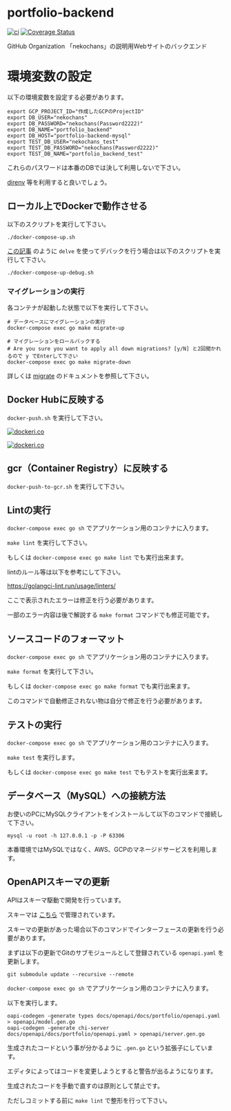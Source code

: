 # portfolio-backend
[![ci](https://github.com/nekochans/portfolio-backend/actions/workflows/ci.yml/badge.svg)](https://github.com/nekochans/portfolio-backend/actions/workflows/ci.yml)
[![Coverage Status](https://coveralls.io/repos/github/nekochans/portfolio-backend/badge.svg)](https://coveralls.io/github/nekochans/portfolio-backend)

GitHub Organization 「nekochans」の説明用Webサイトのバックエンド

# 環境変数の設定

以下の環境変数を設定する必要があります。

```
export GCP_PROJECT_ID="作成したGCPのProjectID"
export DB_USER="nekochans"
export DB_PASSWORD="nekochans(Password2222)"
export DB_NAME="portfolio_backend"
export DB_HOST="portfolio-backend-mysql"
export TEST_DB_USER="nekochans_test"
export TEST_DB_PASSWORD="nekochans(Password2222)"
export TEST_DB_NAME="portfolio_backend_test"
```

これらのパスワードは本番のDBでは決して利用しないで下さい。

[direnv](https://github.com/direnv/direnv) 等を利用すると良いでしょう。

## ローカル上でDockerで動作させる

以下のスクリプトを実行して下さい。

`./docker-compose-up.sh`

[この記事](https://qiita.com/keitakn/items/f46347f871083356149b) のように `delve` を使ってデバックを行う場合は以下のスクリプトを実行して下さい。

`./docker-compose-up-debug.sh`

### マイグレーションの実行

各コンテナが起動した状態で以下を実行して下さい。

```
# データベースにマイグレーションの実行
docker-compose exec go make migrate-up

# マイグレーションをロールバックする
# Are you sure you want to apply all down migrations? [y/N] と2回聞かれるので y でEnterして下さい
docker-compose exec go make migrate-down
```

詳しくは [migrate](https://github.com/golang-migrate/migrate/tree/master/cmd/migrate) のドキュメントを参照して下さい。

## Docker Hubに反映する

`docker-push.sh` を実行して下さい。

[![dockeri.co](https://dockeri.co/image/nekochans/portfolio-backend-go)](https://hub.docker.com/r/nekochans/portfolio-backend-go)

[![dockeri.co](https://dockeri.co/image/nekochans/portfolio-backend-nginx)](https://hub.docker.com/r/nekochans/portfolio-backend-nginx)

## gcr（Container Registry）に反映する

`docker-push-to-gcr.sh` を実行して下さい。

## Lintの実行

`docker-compose exec go sh` でアプリケーション用のコンテナに入ります。

`make lint` を実行して下さい。

もしくは `docker-compose exec go make lint` でも実行出来ます。

lintのルール等は以下を参考にして下さい。

https://golangci-lint.run/usage/linters/

ここで表示されたエラーは修正を行う必要があります。

一部のエラー内容は後で解説する `make format` コマンドでも修正可能です。

## ソースコードのフォーマット

`docker-compose exec go sh` でアプリケーション用のコンテナに入ります。

`make format` を実行して下さい。

もしくは `docker-compose exec go make format` でも実行出来ます。

このコマンドで自動修正されない物は自分で修正を行う必要があります。

## テストの実行

`docker-compose exec go sh` でアプリケーション用のコンテナに入ります。

`make test` を実行します。

もしくは `docker-compose exec go make test` でもテストを実行出来ます。

## データベース（MySQL）への接続方法

お使いのPCにMySQLクライアントをインストールして以下のコマンドで接続して下さい。

```
mysql -u root -h 127.0.0.1 -p -P 63306
```

本番環境ではMySQLではなく、AWS、GCPのマネージドサービスを利用します。

## OpenAPIスキーマの更新

APIはスキーマ駆動で開発を行っています。

スキーマは [こちら](https://github.com/nekochans/nekochans-openapi/blob/master/docs/portfolio/openapi.yaml) で管理されています。

スキーマの更新があった場合以下のコマンドでインターフェースの更新を行う必要があります。

まずは以下の更新でGitのサブモジュールとして登録されている `openapi.yaml` を更新します。

```
git submodule update --recursive --remote
```

`docker-compose exec go sh` でアプリケーション用のコンテナに入ります。

以下を実行します。

```
oapi-codegen -generate types docs/openapi/docs/portfolio/openapi.yaml > openapi/model.gen.go
oapi-codegen -generate chi-server docs/openapi/docs/portfolio/openapi.yaml > openapi/server.gen.go
```

生成されたコードという事が分かるように `.gen.go` という拡張子にしています。

エディタによってはコードを変更しようとすると警告が出るようになります。

生成されたコードを手動で直すのは原則として禁止です。

ただしコミットする前に `make lint` で整形を行って下さい。
